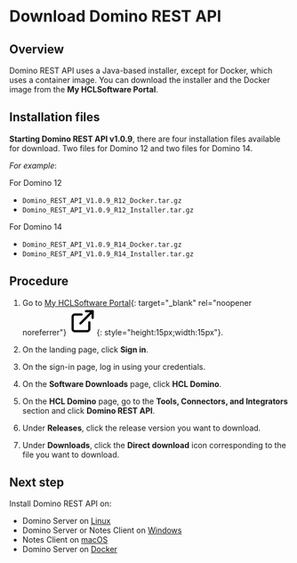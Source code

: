 # Download Domino REST API

## Overview

Domino REST API uses a Java-based installer, except for Docker, which uses a container image. You can download the installer and the Docker image from the **My HCLSoftware Portal**.
<!--
- For **Domino customers**, download the Domino REST API via [My HCLSoftware Portal](#download-via-my-hclsoftware-portal).
 For **Volt MX Go customers**, download the Domino REST API via [HCL Software License and Download Portal](#download-via-hcl-software-license-and-download-portal) or via [My HCLSoftware Portal](#download-via-my-hclsoftware-portal).
-->

## Installation files

**Starting Domino REST API v1.0.9**, there are four installation files available for download. Two files for Domino 12 and two files for Domino 14.

*For example*:

For Domino 12

- `Domino_REST_API_V1.0.9_R12_Docker.tar.gz`
- `Domino_REST_API_V1.0.9_R12_Installer.tar.gz`

For Domino 14

- `Domino_REST_API_V1.0.9_R14_Docker.tar.gz`
- `Domino_REST_API_V1.0.9_R14_Installer.tar.gz`

## Procedure <!--Download via My HCLSoftware Portal-->

1. Go to [My HCLSoftware Portal](https://my.hcltechsw.com/ "Opens a new tab"){: target="_blank" rel="noopener noreferrer"}&nbsp;![link image](../../../assets/images/external-link.svg){: style="height:15px;width:15px"}.

2. On the landing page, click **Sign in**.
3. On the sign-in page, log in using your credentials.
4. On the **Software Downloads** page, click **HCL Domino**.
5. On the **HCL Domino** page, go to the **Tools, Connectors, and Integrators** section and click **Domino REST API**.
6. Under **Releases**, click the release version you want to download.
7. Under **Downloads**, click the **Direct download** icon corresponding to the file you want to download.
<!--
## Download via HCL Software License and Download Portal

1. Go to [HCL Software License and Download Portal](https://hclsoftware.flexnetoperations.com/ "Opens a new tab"){: target="_blank" rel="noopener noreferrer"}&nbsp;![link image](../../../assets/images/external-link.svg){: style="height:15px;width:15px"}.

2. On the sign-in page, enter your username and click **Next**. The **License & Download Portal** home page opens.
3. On the **License & Download Portal** home page, go to **Your Downloads** and search for and click **HCL Domino**. The **Download Packages** page opens.
4. On the **Download Packages** page under the **New Versions** tab, select the HCL Domino REST API version that you want to download.
5. On the **Software Terms and Conditions** page, click **I agree** for the **EULA Agreement**.
6. On the **Downloads** page, select the files to download and then click **Download Selected Files**, or click the filename of the file you want to download in the **File Name** column.

    !!!note
        When downloading files for the first time by clicking **Download Selected Files**, you need to install the **Download Manager Interface** once. Follow the download and installation instructions. After installing the **Download Manager Interface**, you can resume your download.
-->
## Next step

Install Domino REST API on:

- Domino Server on [Linux](linux.md)
- Domino Server or Notes Client on [Windows](win.md)
- Notes Client on [macOS](mac.md)
- Domino Server on [Docker](docker.md)
